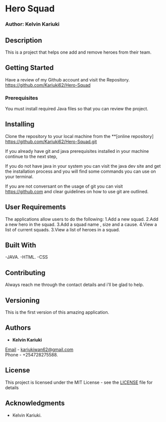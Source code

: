 # Hero Squad
### Author: Kelvin Kariuki
## Description
This is a project that helps one add and remove heroes from their team.

## Getting Started
Have a review of my Github account and visit the Repository.
https://github.com/Kariuki62/Hero-Squad

### Prerequisites

You must install required Java files so that you can review the project.

## Installing

Clone the repository to your local machine from the **[online repository]
https://github.com/Kariuki62/Hero-Squad.git

If you already have git and java prerequisites installed in your machine continue to the next step,

If you do not have java in your system you can visit the java dev site and get the installation process and you will find some commands you can use on your terminal.

If you are not conversant on the usage of git you can visit https://github.com and clear guidelines on how to use git are outlined.

## User Requirements

The applications allow users to do the following:
1.Add a new squad.
2.Add a new hero in the squad.
3.Add a squad name , size and a cause.
4.View a list of current squads.
3.View a list of heroes in a squad.

## Built With

-JAVA.
-HTML.
-CSS

## Contributing

Always reach me through the contact details and i'll be glad to help.

## Versioning

This is the first version of this amazing application.

## Authors

- **Kelvin Kariuki**

[Email](https://mail.google.com) - kariukiwan62@gmail.com <br>
Phone - +254728275588.

## License

This project is licensed under the MIT License - see the [LICENSE](LICENSE) file for details

## Acknowledgments

- Kelvin Kariuki.

